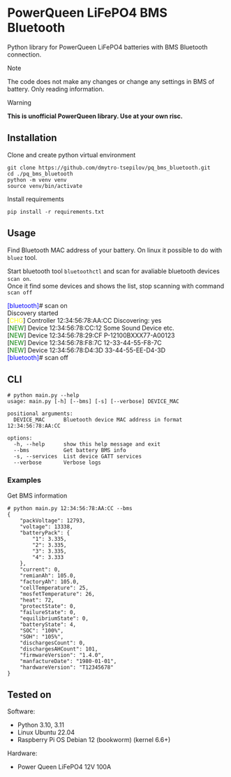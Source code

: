 # PowerQueen LiFePO4 BMS Bluetooth
Python library for PowerQueen LiFePO4 batteries with BMS Bluetooth connection.

> [!NOTE]  
> The code does not make any changes or change any settings in BMS of battery. Only reading information.

> [!WARNING]  
> **This is unofficial PowerQueen library. Use at your own risc.**  

## Installation

Clone and create python virtual environment

```
git clone https://github.com/dmytro-tsepilov/pq_bms_bluetooth.git
cd ./pq_bms_bluetooth
python -m venv venv
source venv/bin/activate
```

Install requirements

```
pip install -r requirements.txt
```

## Usage

Find Bluetooth MAC address of your battery.
On linux it possible to do with `bluez` tool.

Start bluetooth tool `bluetoothctl` and scan for avaliable bluetooth devices `scan on`.
<br>Once it find some devices and shows the list, stop scanning with command `scan off`

<span style="color:blue">[bluetooth]</span># scan on
<br>Discovery started
<br>[<span style="color:yellow">CHG</span>] Controller 12:34:56:78:AA:CC Discovering: yes
<br>[<span style="color:green">NEW</span>] Device 12:34:56:78:CC:12 Some Sound Device etc.
<br>[<span style="color:green">NEW</span>] Device 12:34:56:78:29:CF P-12100BXXX77-A00123
<br>[<span style="color:green">NEW</span>] Device 12:34:56:78:F8:7C 12-33-44-55-F8-7C
<br>[<span style="color:green">NEW</span>] Device 12:34:56:78:D4:3D 33-44-55-EE-D4-3D
<br><span style="color:blue">[bluetooth]</span># scan off

## CLI

```
# python main.py --help
usage: main.py [-h] [--bms] [-s] [--verbose] DEVICE_MAC

positional arguments:
  DEVICE_MAC      Bluetooth device MAC address in format 12:34:56:78:AA:CC

options:
  -h, --help      show this help message and exit
  --bms           Get battery BMS info
  -s, --services  List device GATT services
  --verbose       Verbose logs
```

### Examples

Get BMS information
```
# python main.py 12:34:56:78:AA:CC --bms
{
    "packVoltage": 12793,
    "voltage": 13338,
    "batteryPack": {
        "1": 3.335,
        "2": 3.335,
        "3": 3.335,
        "4": 3.333
    },
    "current": 0,
    "remianAh": 105.0,
    "factoryAh": 105.0,
    "cellTemperature": 25,
    "mosfetTemperature": 26,
    "heat": 72,
    "protectState": 0,
    "failureState": 0,
    "equilibriumState": 0,
    "batteryState": 4,
    "SOC": "100%",
    "SOH": "105%",
    "dischargesCount": 0,
    "dischargesAHCount": 101,
    "firmwareVersion": "1.4.0",
    "manfactureDate": "1980-01-01",
    "hardwareVersion": "T12345678"
}
```


## Tested on

Software:
- Python 3.10, 3.11
- Linux Ubuntu 22.04
- Raspberry Pi OS Debian 12 (bookworm) (kernel 6.6+)

Hardware:
- Power Queen LiFePO4 12V 100A
